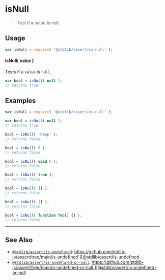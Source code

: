 <!--

@license Apache-2.0

Copyright (c) 2018 The Stdlib Authors.

Licensed under the Apache License, Version 2.0 (the "License");
you may not use this file except in compliance with the License.
You may obtain a copy of the License at

   http://www.apache.org/licenses/LICENSE-2.0

Unless required by applicable law or agreed to in writing, software
distributed under the License is distributed on an "AS IS" BASIS,
WITHOUT WARRANTIES OR CONDITIONS OF ANY KIND, either express or implied.
See the License for the specific language governing permissions and
limitations under the License.

-->

# isNull

> Test if a value is null.

<section class="usage">

## Usage

```javascript
var isNull = require( '@stdlib/assert/is-null' );
```

#### isNull( value )

Tests if a `value` is `null`.

```javascript
var bool = isNull( null );
// returns true
```

</section>

<!-- /.usage -->

<section class="examples">

## Examples

<!-- eslint-disable no-restricted-syntax, no-empty-function -->

<!-- eslint no-undef: "error" -->

```javascript
var isNull = require( '@stdlib/assert/is-null' );

var bool = isNull( null );
// returns true

bool = isNull( 'beep' );
// returns false

bool = isNull( 5 );
// returns false

bool = isNull( void 0 );
// returns false

bool = isNull( true );
// returns false

bool = isNull( {} );
// returns false

bool = isNull( [] );
// returns false

bool = isNull( function foo() {} );
// returns false
```

</section>

<!-- /.examples -->

<!-- Section for related `stdlib` packages. Do not manually edit this section, as it is automatically populated. -->

<section class="related">

* * *

## See Also

-   [`@stdlib/assert/is-undefined`][@stdlib/assert/is-undefined]: https://github.com/stdlib-js/assert/tree/main/is-undefined`][@stdlib/assert/is-undefined
-   [`@stdlib/assert/is-undefined-or-null`][@stdlib/assert/is-undefined-or-null]: https://github.com/stdlib-js/assert/tree/main/is-undefined-or-null`][@stdlib/assert/is-undefined-or-null

</section>

<!-- /.related -->

<!-- Section for all links. Make sure to keep an empty line after the `section` element and another before the `/section` close. -->

<section class="links">

<!-- <related-links> -->

[@stdlib/assert/is-undefined]: https://github.com/stdlib-js/assert/tree/main/is-undefined

[@stdlib/assert/is-undefined-or-null]: https://github.com/stdlib-js/assert/tree/main/is-undefined-or-null

<!-- </related-links> -->

</section>

<!-- /.links -->
